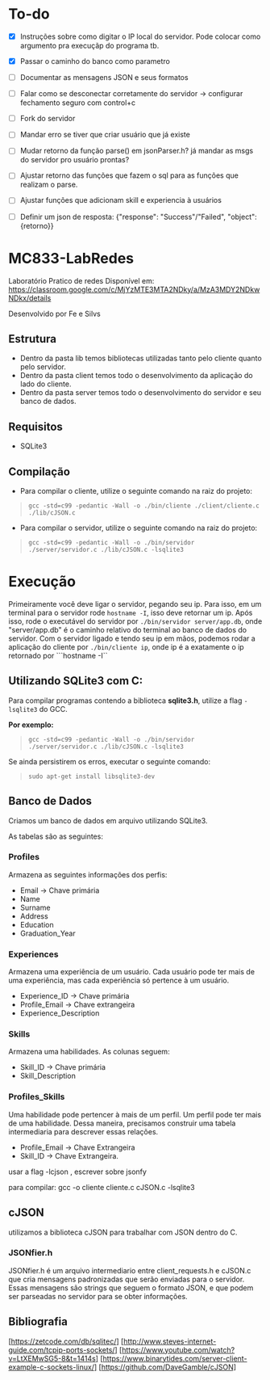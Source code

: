 # To-do

- [X] Instruções sobre como digitar o IP local do servidor. Pode colocar como argumento pra execuçãp do programa tb.
- [X] Passar o caminho do banco como parametro
- [ ] Documentar as mensagens JSON e seus formatos
- [ ] Falar como se desconectar corretamente do servidor -> configurar fechamento seguro com control+c
- [ ] Fork do servidor
- [ ] Mandar erro se tiver que criar usuário que já existe
- [ ] Mudar retorno da função parse() em jsonParser.h? já mandar as msgs do servidor pro usuário prontas?
- [ ] Ajustar retorno das funções que fazem o sql para as funções que realizam o parse.
- [ ] Ajustar funções que adicionam skill e experiencia à usuários
- [ ] Definir um json de resposta: {"response": "Success"/"Failed", "object": {retorno}}


# MC833-LabRedes
Laboratório Pratico de redes
Disponível em: https://classroom.google.com/c/MjYzMTE3MTA2NDky/a/MzA3MDY2NDkwNDkx/details

Desenvolvido por Fe e Silvs

## Estrutura
* Dentro da pasta lib temos bibliotecas utilizadas tanto pelo cliente quanto pelo servidor.
* Dentro da pasta client temos todo o desenvolvimento da aplicação do lado do cliente.
* Dentro da pasta server temos todo o desenvolvimento do servidor e seu banco de dados.

## Requisitos

- SQLite3

## Compilação
* Para compilar o cliente, utilize o seguinte comando na raiz do projeto:
>```gcc -std=c99 -pedantic -Wall -o ./bin/cliente ./client/cliente.c ./lib/cJSON.c```

* Para compilar o servidor, utilize o seguinte comando na raiz do projeto:
>```gcc -std=c99 -pedantic -Wall -o ./bin/servidor ./server/servidor.c ./lib/cJSON.c -lsqlite3```

# Execução
Primeiramente você deve ligar o servidor, pegando seu ip. Para isso, em um terminal para o servidor rode ```hostname -I```, isso deve retornar um ip. Após isso, rode o executável do servidor por ```./bin/servidor server/app.db```, onde "server/app.db" é o caminho relativo do terminal ao banco de dados do servidor.
Com o servidor ligado e tendo seu ip em mãos, podemos rodar a aplicação do cliente por ```./bin/cliente ip```, onde ip é a exatamente o ip retornado por ```hostname -I``

## Utilizando SQLite3 com C:

Para compilar programas contendo a biblioteca __sqlite3.h__, utilize a flag ```-lsqlite3``` do GCC.

**Por exemplo:**

>```gcc -std=c99 -pedantic -Wall -o ./bin/servidor ./server/servidor.c ./lib/cJSON.c -lsqlite3```

Se ainda persistirem os erros, executar o seguinte comando:

>```sudo apt-get install libsqlite3-dev```

## Banco de Dados

Criamos um banco de dados em arquivo utilizando SQLite3.

As tabelas são as seguintes:

### Profiles

Armazena as seguintes informações dos perfis:

- Email -> Chave primária
- Name
- Surname
- Address
- Education
- Graduation_Year

### Experiences

Armazena uma experiência de um usuário. Cada usuário pode ter mais de uma experiência, mas cada experiência só pertence à um usuário.

- Experience_ID -> Chave primária
- Profile_Email -> Chave extrangeira
- Experience_Description

### Skills

Armazena uma habilidades. As colunas seguem:

- Skill_ID -> Chave primária
- Skill_Description

### Profiles_Skills

Uma habilidade pode pertencer à mais de um perfil. Um perfil pode ter mais de uma habilidade. Dessa maneira, precisamos construir uma tabela intermediaria para descrever essas relações.

- Profile_Email -> Chave Extrangeira
- Skill_ID -> Chave Extrangeira.

usar a flag -lcjson , escrever sobre jsonfy

para compilar: gcc -o cliente cliente.c cJSON.c  -lsqlite3 

## cJSON

utilizamos a biblioteca cJSON para trabalhar com JSON dentro do C.

### JSONfier.h

JSONfier.h é um arquivo intermediario entre client_requests.h e cJSON.c que cria mensagens padronizadas que serão enviadas para o servidor.
Essas mensagens são strings que seguem o formato JSON, e que podem ser parseadas no servidor para se obter informações. 


## Bibliografia

[https://zetcode.com/db/sqlitec/]
[http://www.steves-internet-guide.com/tcpip-ports-sockets/]
[https://www.youtube.com/watch?v=LtXEMwSG5-8&t=1414s]
[https://www.binarytides.com/server-client-example-c-sockets-linux/]
[https://github.com/DaveGamble/cJSON]